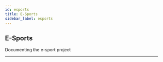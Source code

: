 ```yaml
---
id: esports
title: E-Sports
sidebar_label: esports
---
```


## E-Sports

Documenting the e-sport project

---